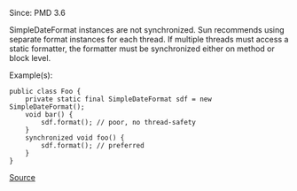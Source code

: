 Since: PMD 3.6

SimpleDateFormat instances are not synchronized. Sun recommends using separate format instances
for each thread. If multiple threads must access a static formatter, the formatter must be 
synchronized either on method or block level.

Example(s):
```
public class Foo {
    private static final SimpleDateFormat sdf = new SimpleDateFormat();
    void bar() {
        sdf.format(); // poor, no thread-safety
    }
    synchronized void foo() {
        sdf.format(); // preferred
    }
}
```

[Source](https://pmd.github.io/pmd-5.5.4/pmd-java/rules/java/design.html#UnsynchronizedStaticDateFormatter)
